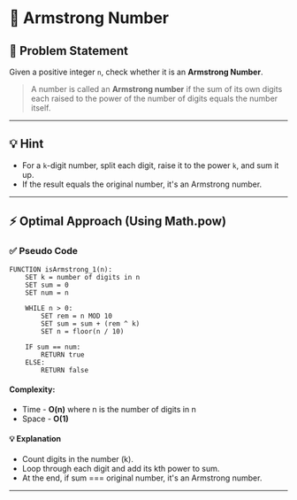 # 💪 Armstrong Number

## 🧩 Problem Statement
Given a positive integer `n`, check whether it is an **Armstrong Number**.

> A number is called an **Armstrong number** if the sum of its own digits each raised to the power of the number of digits equals the number itself.

---

## 💡 Hint
- For a `k`-digit number, split each digit, raise it to the power `k`, and sum it up.
- If the result equals the original number, it's an Armstrong number.

---

## ⚡ Optimal Approach (Using Math.pow)

### ✅ Pseudo Code
```plaintext
FUNCTION isArmstrong_1(n):
    SET k = number of digits in n
    SET sum = 0
    SET num = n

    WHILE n > 0:
        SET rem = n MOD 10
        SET sum = sum + (rem ^ k)
        SET n = floor(n / 10)

    IF sum == num:
        RETURN true
    ELSE:
        RETURN false
```
#### Complexity:
- Time - **O(n)** where n is the number of digits in n
- Space - **O(1)**
#### 💡 Explanation
- Count digits in the number (k).
- Loop through each digit and add its kth power to sum.
- At the end, if sum === original number, it's an Armstrong number.

---